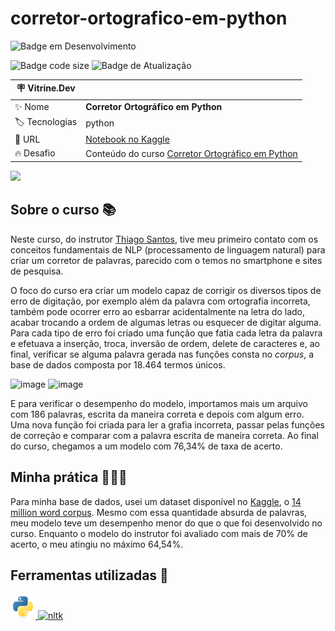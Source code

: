 # corretor-ortografico-em-python

![Badge em Desenvolvimento](http://img.shields.io/static/v1?label=STATUS&message=EM%20DESENVOLVIMENTO&color=GREEN&style=for-the-badge)

![Badge code size](https://img.shields.io/github/languages/code-size/fab-souza/corretor-ortografico-em-python)
![Badge de Atualização](https://img.shields.io/github/last-commit/fab-souza/corretor-ortografico-em-python)

| :placard: Vitrine.Dev |    |
| -------------  | --- |
| :sparkles: Nome        | **Corretor Ortográfico em Python**
| :label: Tecnologias | python
| :rocket: URL         | [Notebook no Kaggle](https://www.kaggle.com/fabianadesouza/corretor-ortografico)
| :fire: Desafio     | Conteúdo do curso [Corretor Ortográfico em Python](https://www.alura.com.br/curso-online-nlp-corretor-ortografico)

![](https://user-images.githubusercontent.com/67301805/215895439-4b0d4737-5b11-4ddc-9ac9-092a284b5e39.jpg#vitrinedev)


## Sobre o curso 📚

Neste curso, do instrutor [Thiago Santos](https://www.linkedin.com/in/thiago-gon%C3%A7alves-santos/), tive meu primeiro contato com os conceitos fundamentais de NLP (processamento de linguagem natural) para criar um corretor de palavras, parecido com o temos no smartphone e sites de pesquisa.

O foco do curso era criar um modelo capaz de corrigir os diversos tipos de erro de digitação, por exemplo além da palavra com ortografia incorreta, também pode ocorrer erro ao esbarrar acidentalmente na letra do lado, acabar trocando a ordem de algumas letras ou esquecer de digitar alguma. Para cada tipo de erro foi criado uma função que fatia cada letra da palavra e efetuava a inserção, troca, inversão de ordem, delete de caracteres e, ao final, verificar se alguma palavra gerada nas funções consta no *corpus*, a base de dados composta por 18.464 termos únicos.

![image](https://user-images.githubusercontent.com/67301805/217243015-9fc286b6-6155-4074-b365-b7e212fd92a4.png)
![image](https://user-images.githubusercontent.com/67301805/217243131-2dbac3df-2999-4c0e-ba90-f38584775650.png)

E para verificar o desempenho do modelo, importamos mais um arquivo com 186 palavras, escrita da maneira correta e depois com algum erro. Uma nova função foi criada para ler a grafia incorreta, passar pelas funções de correção e comparar com a palavra escrita de maneira correta. Ao final do curso, chegamos a um modelo com 76,34% de taxa de acerto.


## Minha prática 👩🏻‍💻

Para minha base de dados, usei um dataset disponível no [Kaggle](https://www.kaggle.com/), o [14 million word corpus](https://www.kaggle.com/datasets/luisgasparcordeiro/14-million-word-corpus-txt). Mesmo com essa quantidade absurda de palavras, meu modelo teve um desempenho menor do que o que foi desenvolvido no curso. Enquanto o modelo do instrutor foi avaliado com mais de 70% de acerto, o meu atingiu no máximo 64,54%.





## Ferramentas utilizadas 🧰 
<p> <a href="https://www.python.org" target="_blank" rel="noreferrer"> <img src="https://raw.githubusercontent.com/devicons/devicon/master/icons/python/python-original.svg" alt="python" width="40" height="40"/> </a> 
    <a href="https://www.nltk.org/" target="_blank" rel="noreferrer"> <img src="https://res.cloudinary.com/practicaldev/image/fetch/s--G6tJrBaV--/c_limit%2Cf_auto%2Cfl_progressive%2Cq_auto%2Cw_880/https://dev-to-uploads.s3.amazonaws.com/i/4rz47l767g96lws0m73g.png" alt="nltk" width="40" height="40"/> </a>
    </p>
